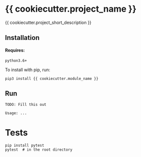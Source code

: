 {{ cookiecutter.project_name }}
======

{{ cookiecutter.project_short_description }}

## Installation

#### Requires:

`python3.6+`

To install with pip, run:

    pip3 install {{ cookiecutter.module_name }}

## Run

```
TODO: Fill this out

Usage: ...
```

# Tests

    pip install pytest
    pytest  # in the root directory

